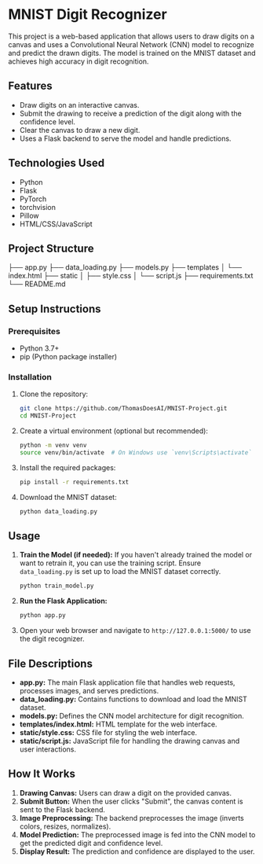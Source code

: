 # MNIST Digit Recognizer

This project is a web-based application that allows users to draw digits on a canvas and uses a Convolutional Neural Network (CNN) model to recognize and predict the drawn digits. The model is trained on the MNIST dataset and achieves high accuracy in digit recognition.

## Features
- Draw digits on an interactive canvas.
- Submit the drawing to receive a prediction of the digit along with the confidence level.
- Clear the canvas to draw a new digit.
- Uses a Flask backend to serve the model and handle predictions.

## Technologies Used
- Python
- Flask
- PyTorch
- torchvision
- Pillow
- HTML/CSS/JavaScript

## Project Structure
├── app.py
├── data_loading.py
├── models.py
├── templates
│   └── index.html
├── static
│   ├── style.css
│   └── script.js
├── requirements.txt
└── README.md
## Setup Instructions

### Prerequisites
- Python 3.7+
- pip (Python package installer)

### Installation
1. Clone the repository:
    ```bash
    git clone https://github.com/ThomasDoesAI/MNIST-Project.git
    cd MNIST-Project
    ```

2. Create a virtual environment (optional but recommended):
    ```bash
    python -m venv venv
    source venv/bin/activate  # On Windows use `venv\Scripts\activate`
    ```

3. Install the required packages:
    ```bash
    pip install -r requirements.txt
    ```

4. Download the MNIST dataset:
    ```bash
    python data_loading.py
    ```

## Usage

1. **Train the Model (if needed):**
   If you haven't already trained the model or want to retrain it, you can use the training script. Ensure `data_loading.py` is set up to load the MNIST dataset correctly.
   ```bash
   python train_model.py
   ```

2. **Run the Flask Application:**
    ```bash
    python app.py
    ```

3. Open your web browser and navigate to `http://127.0.0.1:5000/` to use the digit recognizer.

## File Descriptions

- **app.py:** The main Flask application file that handles web requests, processes images, and serves predictions.
- **data_loading.py:** Contains functions to download and load the MNIST dataset.
- **models.py:** Defines the CNN model architecture for digit recognition.
- **templates/index.html:** HTML template for the web interface.
- **static/style.css:** CSS file for styling the web interface.
- **static/script.js:** JavaScript file for handling the drawing canvas and user interactions.

## How It Works

1. **Drawing Canvas:** Users can draw a digit on the provided canvas.
2. **Submit Button:** When the user clicks "Submit", the canvas content is sent to the Flask backend.
3. **Image Preprocessing:** The backend preprocesses the image (inverts colors, resizes, normalizes).
4. **Model Prediction:** The preprocessed image is fed into the CNN model to get the predicted digit and confidence level.
5. **Display Result:** The prediction and confidence are displayed to the user.


